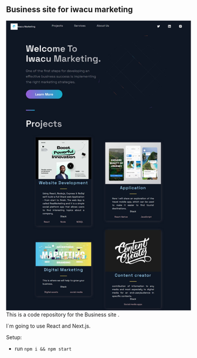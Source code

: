 ## Business site for iwacu marketing


![Website!](/public/web.jpeg) 
This is a code repository for the Business site .

I`m going to use React and Next.js.

Setup:

- run `npm i && npm start`
